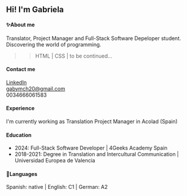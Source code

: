 ## Hi! I'm Gabriela

#### ✨About me

Translator, Project Manager and Full-Stack Software Depeloper student.
<br>Discovering the world of programming.

>> HTML | CSS | to be continued...


#### Contact me
<a href="www.linkedin.com/in/maria-gabrielamartinez-chacon">LinkedIn</a>
<br>gabymch20@gmail.com
<br>0034666061583  

#### Experience 

I'm currently working as Translation Project Manager in Acolad (Spain)

#### Education 

<ul>
  <li>2024: Full-Stack Software Developer | 4Geeks Academy Spain</li>
  <li>2018-2021: Degree in Translation and Intercultural Communication | Universidad Europea de Valencia</li>
</ul>

#### 💬Languages 

Spanish: native | English: C1 | German: A2

<!--
**gabrielamartinezch/gabrielamartinezch** is a ✨ _special_ ✨ repository because its `README.md` (this file) appears on your GitHub profile.

Here are some ideas to get you started:

- 🔭 I’m currently working on ...
- 🌱 I’m currently learning ...
- 👯 I’m looking to collaborate on ...
- 🤔 I’m looking for help with ...
- 💬 Ask me about ...
- 📫 How to reach me: ...
- 😄 Pronouns: ...
- ⚡ Fun fact: ...
-->
